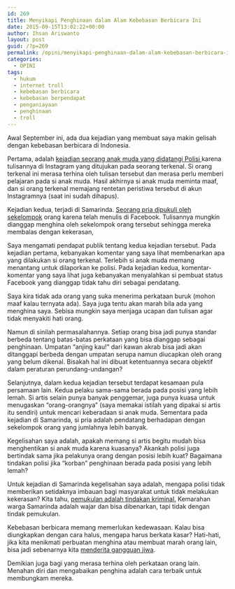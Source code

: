```yaml
---
id: 269
title: Menyikapi Penghinaan dalam Alam Kebebasan Berbicara Ini
date: 2015-09-15T13:02:22+00:00
author: Ihsan Ariswanto
layout: post
guid: /?p=269
permalink: /opini/menyikapi-penghinaan-dalam-alam-kebebasan-berbicara-ini/
categories:
  - OPINI
tags:
  - hukum
  - internet troll
  - kebebasan berbicara
  - kebebasan berpendapat
  - penganiayaan
  - penghinaan
  - troll
---
```

<p class="P1">
  Awal September ini, ada dua kejadian yang membuat saya <span class="T2">makin </span>gelisah dengan kebebasan berbicara di Indonesia.
</p>

<p class="P1">
  Pertama, adalah <a title="" href="https://www.suara.com/entertainment/2015/09/07/143505/anak-smk-ini-tantang-dan-bicara-kasar-ke-deddy-corbuzier" target=""><span class="T1">kejadian seorang anak muda yang didatangi Polisi </span></a><span class="T1">karena tulisannya di Instagram yang ditujukan pada seorang terkenal. Si orang terkenal ini merasa terhina oleh tulisan tersebut dan merasa perlu memberi pelajaran pada si anak muda. Hasil akhirnya si anak muda meminta maaf, dan si orang terkenal memajang rentetan peristiwa tersebut di akun Instagramnya (saat ini sudah dihapus).</span><!--more-->
</p>

<p class="P1">
  <span class="T1">Kejadian kedua, terjadi di Samarinda. </span><a title="" href="https://kaltim.tribunnews.com/2015/09/09/andri-akhirnya-pilih-angkat-kaki-tinggalkan-kota-tepian" target=""><span class="T1">Seorang pria dipukuli oleh sekelompok</span></a><span class="T1"> orang karena telah menulis di Facebook. Tulisannya mungkin dianggap menghina oleh sekelompok orang tersebut sehingga mereka membalas dengan kekerasan,</span>
</p>

<p class="P2">
  Saya mengamati pendapat publik tentang kedua kejadian tersebut. Pada kejadian pertama, kebanyakan komentar yang saya lihat membenarkan apa yang dilakukan si orang terkenal. <span class="T3">Terlebih si anak muda memang menantang untuk dilaporkan ke polisi. </span>Pada kejadian kedua, komentar-komentar yang saya lihat juga kebanyakan menyalahkan si pembuat status Facebook <span class="T3">yang dianggap tidak tahu diri sebagai pendatang.</span>
</p>

<p class="P3">
  Saya kira tidak ada orang yang suka menerima perkataan buruk (mohon maaf kalau ternyata ada). Saya juga <span class="T3">tentu akan marah bila ada yang menghina saya. Sebisa mungkin saya menjaga ucapan dan tulisan agar tidak menyakiti hati orang. </span>
</p>

<p class="P3">
  <span class="T3">Namun di sinilah permasalahannya. Setiap orang bisa jadi punya standar berbeda tentang batas-batas perkataan yang bisa dianggap sebagai penghinaan. Umpatan “anjing kau!” dari kawan akrab bisa jadi akan ditanggapi berbeda dengan umpatan serupa namun diucapkan oleh orang yang belum dikenal. Bisakah hal ini dibuat ketentuannya secara objektif dalam peraturan perundang-undangan? </span>
</p>

<p class="P4">
  Selanjutnya, dalam kedua kejadian tersebut terdapat kesamaan pula persamaan lain. Kedua pelaku sama-sama berada pada posisi yang lebih lemah. Si artis selain punya banyak penggemar, juga punya kuasa untuk menugaskan “orang-orangnya” (saya memakai istilah yang dipakai si artis itu sendiri) untuk mencari keberadaan si anak muda. Sementara pada kejadian di Samarinda, si pria adalah pendatang berhadapan dengan sekelompok orang yang jumlahnya lebih banyak.
</p>

<p class="P5">
  Kegelisahan saya adalah, apakah memang si artis begitu mudah bisa menghentikan si anak muda karena kuasanya? Akankah polisi juga bertindak sama jika pelakunya orang dengan posisi lebih kuat? Bagaimana tindakan polisi jika “korban” penghinaan berada pada posisi yang lebih lemah?
</p>

<p class="P5">
  Untuk kejadian di Samarinda kegelisahan saya adalah, mengapa polisi tidak memberikan setidaknya imbauan bagi masyarakat untuk tidak melakukan kekerasan? Kita tahu, <a title="" href="https://hukumpidana.bphn.go.id/babbuku/bab-xx-penganiayaan/" target="">pemukulan adalah tindakan kriminal.</a> Kemarahan warga Samarinda adalah wajar dan bisa dibenarkan, tapi tidak dengan tindak pemukulan.
</p>

<p class="P5">
  Kebebasan berbicara memang memerlukan kedewasaa<span class="T4">n. Kalau bisa diungkapkan dengan cara halus, mengapa harus berkata kasar? Hati-hati, jika kita menikmati perbuatan menghina atau membuat marah orang lain, bisa jadi sebenarnya kita </span><a title="" href="httpss://www.psychologytoday.com/blog/your-online-secrets/201409/internet-trolls-are-narcissists-psychopaths-and-sadists" target=""><span class="T4">menderita gangguan jiwa</span></a><span class="T4">. </span>
</p>

<p class="P7">
  <span class="T4">Demikian juga bagi yang merasa terhina oleh perkataan orang lain. Menahan diri dan mengabaikan penghina adalah cara terbaik untuk membungkam mereka.</span>
</p>